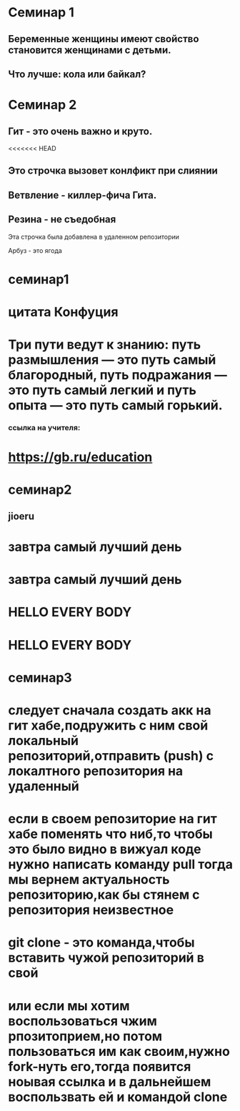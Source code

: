 # Семинар 1 

## Беременные женщины имеют свойство становится женщинами с детьми. 
## Что лучше: кола или байкал?

# Семинар 2

## Гит - это очень важно и круто.
<<<<<<< HEAD

## Это строчка вызовет конлфикт при слиянии 

## Ветвление - киллер-фича Гита. 
## Резина - не съедобная 


Эта строчка была добавлена в удаленном репозитории 

Арбуз - это ягода

# семинар1
# **цитата Конфуция**
# Три пути ведут к знанию: путь размышления — это путь самый благородный, путь подражания — это путь самый легкий и путь опыта — это путь самый горький.
### ссылка на учителя:
# https://gb.ru/education


# семинар2
## jioeru
# завтра самый лучший день
# завтра самый лучший день
# HELLO EVERY BODY
# HELLO EVERY BODY

# семинар3
# следует сначала создать акк на гит хабе,подружить с ним свой локальный репозиторий,отправить (push) с  локалтного репозитория на удаленный
# если в своем репозиторие на гит хабе поменять что ниб,то чтобы это было видно в вижуал коде нужно написать команду pull тогда мы вернем актуальность репозиторию,как бы стянем с репозитория неизвестное 
# git clone - это команда,чтобы вставить чужой репозиторий в свой
# или если мы хотим воспользоваться чжим рпозитоприем,но потом пользоваться им  как своим,нужно fork-нуть его,тогда появится ноывая ссылка и в дальнейшем воспользвать ей и командой clone

